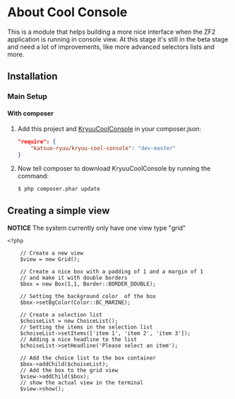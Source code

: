 About Cool Console
=====

This is a module that helps building a more nice interface when the ZF2 application is running in console view.
At this stage it's still in the beta stage and need a lot of improvements, like more advanced selectors lists and more.

Installation
-----

### Main Setup


#### With composer

1. Add this project and [KryuuCoolConsole](https://github.com/KatsuoRyuu/KryuuCoolConsole) in your composer.json:

    ```json
    "require": {
        "katsuo-ryuu/kryuu-cool-console": "dev-master"
    }
    ```

2. Now tell composer to download KryuuCoolConsole by running the command:

    ```bash
    $ php composer.phar update
    ```
Creating a simple view
-------------------------------------

**NOTICE** The system currently only have one view type "grid"


    <?php
        
        // Create a new view
        $view = new Grid();
        
        // Create a nice box with a padding of 1 and a margin of 1
        // and make it with double borders
        $box = new Box(1,1, Border::BORDER_DOUBLE);
        
        // Setting the background color  of the box
        $box->setBgColor(Color::BC_MARINE);
        
        // Create a selection list
        $choiseList = new ChoiceList();
        // Setting the items in the selection list
        $choiseList->setItems(['item 1', 'item 2', 'item 3']);
        // Adding a nice headline to the list
        $choiseList->setHeadline('Please select an item');
             
        // Add the choice list to the box container
        $box->addChild($choiseList);
        // Add the box to the grid view
        $view->addChild($box);
        // show the actual view in the terminal
        $view->show();
